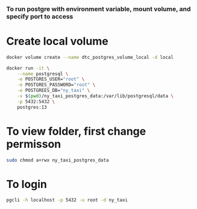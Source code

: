 ### To run postgre with environment variable, mount volume, and specify port to access

# Create local volume 
```bash
docker volume create --name dtc_postgres_volume_local -d local
```
```bash
docker run -it \
    --name postgresql \
    -e POSTGRES_USER="root" \
    -e POSTGRES_PASSWORD="root" \
    -e POSTGREES_DB="ny_taxi" \
    -v $(pwd)/ny_taxi_postgres_data:/var/lib/postgresql/data \
    -p 5432:5432 \
    postgres:13
```

# To view folder, first change permisson
```bash
sudo chmod a+rwx ny_taxi_postgres_data
```

# To login
```bash
pgcli -h localhost -p 5432 -u root -d ny_taxi
```